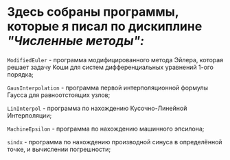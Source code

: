 # Здесь собраны программы, которые я писал по дискиплине *"Численные методы":*

` ModifiedEuler ` - программа модифицированного метода Эйлера, которая решает задачу Коши для систем дифференциальных уравнений 1-ого порядка;

` GausInterpolation ` - программа первой интерполяционной формулы Гаусса для равноотстоящих узлов;

` LinInterpol ` - программа по нахождению Кусочно-Линейной Интерполяции;

` MachineEpsilon ` - программа по нахождению машинного эпсилона;

` sindx ` - программа по нахождению производной синуса в определённой точке, и вычислении погрешности;